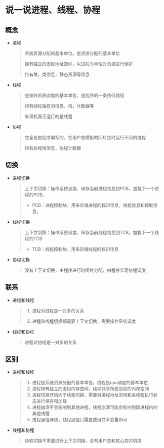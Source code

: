 # 说一说进程、线程、协程

## 概念

* 进程

  > 系统资源分配的基本单位，是资源分配的基本单位
  >
  > 拥有独立的虚拟地址空间，以进程为单位对资源进行保护
  >
  > 持有堆，类信息，静态资源等信息

* 线程

  > 是操作系统调度的基本单位，是程序的一条执行路径
  >
  > 持有线程独有的信息，栈，计数器等
  >
  > 处理机真正运行的是线程

* 协程

  > 完全是由程序编写的，在用户态模拟时间片定时运行不同的协程
  >
  > 持有协程栈信息，协程计数器

## 切换

* 进程切换

  > 上下文切换：操作系统调度，保存当前进程信息到PCB，加载下一个进程的PCB。
  >
  > * PCB：进程控制块，用来存储进程的标识信息，线程信息和控制信息。

* 线程切换

  > 上下文切换：操作系统调度，保存当前线程信息到TCB，加载下一个线程的TCB
  >
  > * TCB：线程控制块，用来存储线程的标识信息

* 协程切换

  > 没有上下文切换，由程序进行时间片分配，由程序实现协程调度

## 联系

* 进程和线程

  > 1. 进程对线程是一对多的关系
  >
  > 2. 进程和线程切换都需要上下文切换，需要操作系统调度

* 线程和协程

  > 进程对协程是一对多的关系

## 区别

* 进程和线程

  > 1. 进程是系统资源分配的基本单位，线程是cpu调度的基本单位
  > 2. 进程持有独立的虚拟内存空间，线程共享所属进程的内存空间
  > 3. 进程切换开销大于线程切换，需要对进程地址空间和各线程执行状态进行保存和加载
  > 4. 进程崩溃不会影响到其他进程，线程崩溃可能会影响到同进程内的其他线程
  > 5. 进程通信麻烦，线程通信只需要使用共享变量即可

* 线程和协程

  > 协程切换不需要进行上下文切换，没有用户态和核心态的切换
